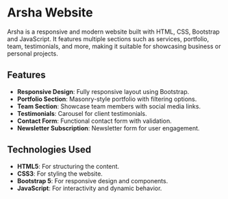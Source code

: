 # Arsha Website

Arsha is a responsive and modern website built with HTML, CSS, Bootstrap and JavaScript. It features multiple sections such as services, portfolio, team, testimonials, and more, making it suitable for showcasing business or personal projects.

## Features

- **Responsive Design**: Fully responsive layout using Bootstrap.
- **Portfolio Section**: Masonry-style portfolio with filtering options.
- **Team Section**: Showcase team members with social media links.
- **Testimonials**: Carousel for client testimonials.
- **Contact Form**: Functional contact form with validation.
- **Newsletter Subscription**: Newsletter form for user engagement.
  
## Technologies Used

- **HTML5**: For structuring the content.
- **CSS3**: For styling the website.
- **Bootstrap 5**: For responsive design and components.
- **JavaScript**: For interactivity and dynamic behavior.

